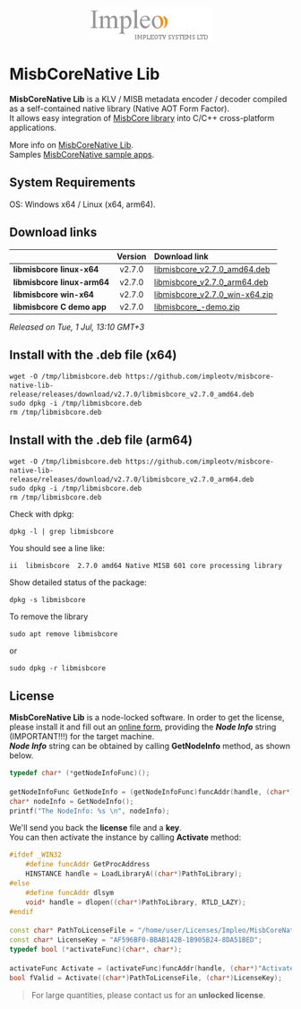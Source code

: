 
<div align="center">
  <a >
    <img src="images/impleo_logo.png" alt="Logo" >
  </a>
</div>

# MisbCoreNative Lib

**MisbCoreNative Lib** is a KLV / MISB metadata encoder / decoder compiled as a self-contained native library (Native AOT Form Factor).  
It allows easy integration of [MisbCore library](https://www.impleotv.com/content/misbcore/help/index.html) into C/C++ cross-platform applications.  

More info on [MisbCoreNative Lib](https://www.impleotv.com/content/misbcore/help/user-guide/native-lib/).  
Samples [MisbCoreNative sample apps](https://www.impleotv.com/content/misbcore-native-samples/help/).  

## System Requirements
OS: Windows x64 / Linux (x64, arm64).

## Download links

|          | Version             | Download link                                                           | 
|:---------|:-------------------:|:------------------------------------------------------------------------|
| **libmisbcore linux-x64**      |  v2.7.0 | [libmisbcore_v2.7.0_amd64.deb](https://github.com/impleotv/misbcore-native-lib-release/releases/download/v2.7.0/libmisbcore_v2.7.0_amd64.deb)   | 
| **libmisbcore linux-arm64**    |  v2.7.0 | [libmisbcore_v2.7.0_arm64.deb](https://github.com/impleotv/misbcore-native-lib-release/releases/download/v2.7.0/libmisbcore_v2.7.0_arm64.deb)   | 
| **libmisbcore win-x64**        |  v2.7.0 | [libmisbcore_v2.7.0_win-x64.zip](https://github.com/impleotv/misbcore-native-lib-release/releases/download/v2.7.0/libmisbcore_v2.7.0_win-x64.zip) | 
| **libmisbcore C demo app**     |  v2.7.0 | [libmisbcore_-demo.zip](https://github.com/impleotv/misbcore-native-lib-release/releases/latest/download/MisbCoreNativeLib-demo.zip)   | 

*Released on Tue, 1 Jul, 13:10 GMT+3*


## Install with the .deb file (x64)

```
wget -O /tmp/libmisbcore.deb https://github.com/impleotv/misbcore-native-lib-release/releases/download/v2.7.0/libmisbcore_v2.7.0_amd64.deb  
sudo dpkg -i /tmp/libmisbcore.deb  
rm /tmp/libmisbcore.deb
```
## Install with the .deb file (arm64)

```
wget -O /tmp/libmisbcore.deb https://github.com/impleotv/misbcore-native-lib-release/releases/download/v2.7.0/libmisbcore_v2.7.0_arm64.deb 
sudo dpkg -i /tmp/libmisbcore.deb  
rm /tmp/libmisbcore.deb
```

Check with dpkg:  

```
dpkg -l | grep libmisbcore
```

You should see a line like:  
```
ii  libmisbcore  2.7.0 amd64 Native MISB 601 core processing library
```

Show detailed status of the package:  

```
dpkg -s libmisbcore
```

To remove the library

```
sudo apt remove libmisbcore
```

or 

```
sudo dpkg -r libmisbcore
```

## License

**MisbCoreNative Lib** is a node-locked software. In order to get the license, please install it and fill out an [online form](https://docs.google.com/forms/d/e/1FAIpQLSd_XW6bDsFce1G1cpds4gMQNlwNax0CvkWzcMbscxZ5rLaIbA/viewform), providing the ***Node Info*** string (IMPORTANT!!!) for the target machine.  
***Node Info*** string can be obtained by calling **GetNodeInfo** method, as shown below.

```cpp
typedef char* (*getNodeInfoFunc)();

getNodeInfoFunc GetNodeInfo = (getNodeInfoFunc)funcAddr(handle, (char*)"GetNodeInfo");
char* nodeInfo = GetNodeInfo();
printf("The NodeInfo: %s \n", nodeInfo);
```
We'll send you back the **license** file and a **key**.  
You can then activate the instance by calling **Activate** method:  

```cpp
#ifdef _WIN32
    #define funcAddr GetProcAddress
    HINSTANCE handle = LoadLibraryA((char*)PathToLibrary);
#else
    #define funcAddr dlsym
    void* handle = dlopen((char*)PathToLibrary, RTLD_LAZY);
#endif

const char* PathToLicenseFile = "/home/user/Licenses/Impleo/MisbCoreNativeLicense.lic";
const char* LicenseKey = "AF596BF0-BBAB142B-1B905B24-8DA51BED";
typedef bool (*activateFunc)(char*, char*);

activateFunc Activate = (activateFunc)funcAddr(handle, (char*)"Activate");
bool fValid = Activate((char*)PathToLicenseFile, (char*)LicenseKey);
```
> For large quantities, please contact us for an **unlocked license**.
